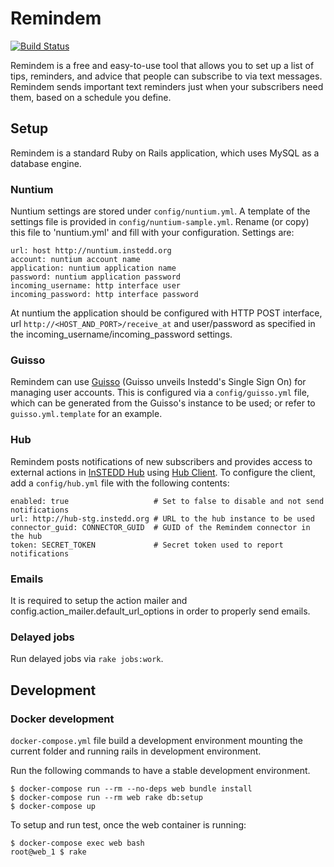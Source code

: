 # Remindem

[![Build Status](https://travis-ci.org/instedd/remindem.svg?branch=master)](https://travis-ci.org/instedd/remindem)

Remindem is a free and easy-to-use tool that allows you to set up a list of tips, reminders, and advice that people can subscribe to via text messages. Remindem sends important text reminders just when your subscribers need them, based on a schedule you define.

## Setup

Remindem is a standard Ruby on Rails application, which uses MySQL as a database engine.

### Nuntium

Nuntium settings are stored under `config/nuntium.yml`. A template of the settings file is provided in `config/nuntium-sample.yml`. Rename (or copy) this file to 'nuntium.yml' and fill with your configuration. Settings are:

    url: host http://nuntium.instedd.org
    account: nuntium account name
    application: nuntium application name
    password: nuntium application password
    incoming_username: http interface user
    incoming_password: http interface password

At nuntium the application should be configured with HTTP POST interface, url `http://<HOST_AND_PORT>/receive_at` and user/password as specified in the incoming_username/incoming_password settings.

### Guisso

Remindem can use [Guisso](https://github.com/instedd/guisso) (Guisso unveils Instedd's Single Sign On) for managing user accounts. This is configured via a `config/guisso.yml` file, which can be generated from the Guisso's instance to be used; or refer to `guisso.yml.template` for an example.

### Hub

Remindem posts notifications of new subscribers and provides access to external actions in [InSTEDD Hub](https://github.com/instedd/hub) using [Hub Client](https://github.com/instedd/ruby-hub_client). To configure the client, add a `config/hub.yml` file with the following contents:

    enabled: true                   # Set to false to disable and not send notifications
    url: http://hub-stg.instedd.org # URL to the hub instance to be used
    connector_guid: CONNECTOR_GUID  # GUID of the Remindem connector in the hub
    token: SECRET_TOKEN             # Secret token used to report notifications


### Emails

It is required to setup the action mailer and config.action_mailer.default_url_options in order to properly send emails.

### Delayed jobs

Run delayed jobs via `rake jobs:work`.

## Development

### Docker development

`docker-compose.yml` file build a development environment mounting the current folder and running rails in development environment.

Run the following commands to have a stable development environment.

```
$ docker-compose run --rm --no-deps web bundle install
$ docker-compose run --rm web rake db:setup
$ docker-compose up
```

To setup and run test, once the web container is running:

```
$ docker-compose exec web bash
root@web_1 $ rake
```
